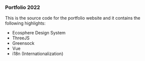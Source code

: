 ### Portfolio 2022

This is the source code for the portfolio website and it contains the following highlights:

- Ecosphere Design System
- ThreeJS
- Greensock
- Vue
- i18n (Internationalization)
